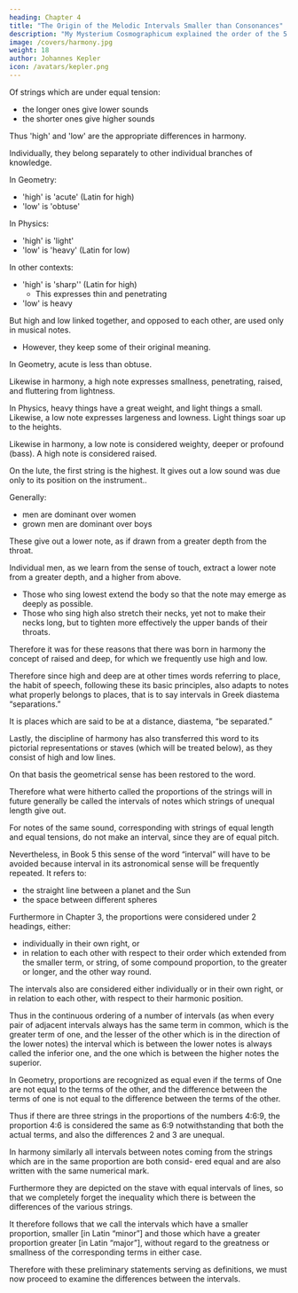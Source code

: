 ```yaml
---
heading: Chapter 4
title: "The Origin of the Melodic Intervals Smaller than Consonances"
description: "My Mysterium Cosmographicum explained the order of the 5 solids in the world"
image: /covers/harmony.jpg
weight: 18
author: Johannes Kepler
icon: /avatars/kepler.png
---
```




Of strings which are under equal tension:
- the longer ones give lower sounds
- the shorter ones give higher sounds

Thus 'high' and 'low' are the appropriate differences in harmony. 

Individually, they belong separately to other individual branches of knowledge.

In Geometry:
- 'high' is 'acute' (Latin for high)
- 'low' is 'obtuse' 

In Physics:
- 'high' is 'light'
- 'low' is 'heavy' (Latin for low) 

In other contexts:
- 'high' is 'sharp'' (Latin for high)
  - This expresses thin and penetrating
- 'low' is heavy

 <!-- in matters of sensation is adopted for smells which, like heavy weights, on account of their magnitude are less bearable.  -->

But high and low linked together, and opposed to each other, are used only in musical notes. 
- However, they keep some of their original meaning.

In Geometry, acute is less than obtuse. 

Likewise in harmony, a high note expresses smallness, penetrating, raised, and fluttering from lightness.
 <!-- as if raised aloft, on account of a certain lightness.  -->

In Physics, heavy things have a great weight, and light things a small. Likewise, a low note expresses largeness and lowness. Light things soar up to the heights. 

Likewise in harmony, a low note is considered weighty, deeper or profound (bass). A high note is considered raised. 

On the lute, the first string is the highest. It gives out a low sound was due only to its position on the instrument..
<!-- , as still today, and not on account of any similarity of the note to things which are light and fluttering aloft. -->

<!-- However, its position on the instrument has a mechanical reason, from the fact that the end string, that is the last and lowest, had to be struck most frequently because it gives the highest sound, as swift motion is convenient for
small things, and indeed we strike downwards more readily than upwards on account of the shape of the thumb. -->

Generally:
- men are dominant over women
- grown men are dominant over boys

These give out a lower note, as if drawn from a greater depth from the throat. 

Individual men, as we learn from the sense of touch, extract a lower note from a greater depth, and a higher from above.
- Those who sing lowest extend the body so that the note may emerge as deeply as possible.
- Those who sing high also stretch their necks, yet not to make their necks long, but to tighten more effectively the upper bands of their throats. 

Therefore it was for these reasons that there was born in harmony the concept of raised and deep, for which we frequently use high and low.

Therefore since high and deep are at other times words referring to place, the habit of speech, following these its basic principles, also adapts to notes what properly belongs to places, that is to say intervals in Greek diastema “separations.” 

It is places which are said to be at a distance, diastema, “be separated.” 

Lastly, the discipline of harmony has also transferred this word to its pictorial representations or staves (which will be treated below), as they consist of high and low lines.

On that basis the geometrical sense has been restored to the word.

Therefore what were hitherto called the proportions of the strings will in future generally be called the intervals of notes which strings of unequal length give out. 

For notes of the same sound, corresponding with strings of equal length and equal tensions, do not make an interval, since they are of equal pitch.

Nevertheless, in Book 5 this sense of the word “interval” will have to be avoided because interval in its astronomical sense will be frequently repeated. It refers to:
- the straight line between a planet and the Sun
- the space between different spheres

Furthermore in Chapter 3, the proportions were considered under 2 headings, either:
- individually in their own right, or
- in relation to each other with respect to their order which extended from the smaller term, or string, of some compound
proportion, to the greater or longer, and the other way round. 

The intervals also are considered either individually or in their own right, or in relation to each other, with respect to their harmonic position. 

Thus in the continuous ordering of a number of intervals (as when every pair of adjacent intervals always has the same term in common, which is the greater term of one, and the lesser of the other which is in the direction of the lower notes) the interval which is between the lower notes is always called the inferior one, and the one which is between the higher notes the superior. 

In Geometry, proportions are recognized as equal even if the terms of One are not equal to the terms of the other, and the
difference between the terms of one is not equal to the difference between the terms of the other. 

Thus if there are three strings in the proportions of the numbers 4:6:9, the proportion 4:6 is considered the same as 6:9 notwithstanding that both the actual terms, and also the differences 2 and 3 are unequal.

In harmony similarly all intervals between notes coming from the strings which are in the same proportion are both consid-
ered equal and are also written with the same numerical mark. 

Furthermore they are depicted on the stave with equal intervals of lines, so that we completely forget the inequality which 
there is between the differences of the various strings. 

It therefore follows that we call the intervals which have a smaller proportion, smaller [in Latin “minor”] and those which have a greater proportion greater [in Latin “major”], without regard to the greatness or smallness of the corresponding terms in either case.

Therefore with these preliminary statements serving as definitions, we must now proceed to examine the differences between the intervals. 

